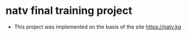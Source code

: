 # natv final training project

* This project was implemented on the basis of the site https://natv.kg 
